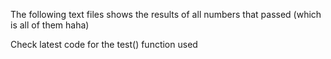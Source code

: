 The following text files shows the results of all numbers that passed (which is all of them haha)

Check latest code for the test() function used
